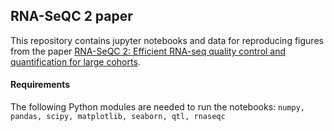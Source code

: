 ## RNA-SeQC 2 paper

This repository contains jupyter notebooks and data for reproducing figures from the paper [RNA-SeQC 2: Efficient RNA-seq quality control and quantification for large cohorts](https://academic.oup.com/bioinformatics/advance-article-abstract/doi/10.1093/bioinformatics/btab135/6156810).

#### Requirements
The following Python modules are needed to run the notebooks:
`numpy, pandas, scipy, matplotlib, seaborn, qtl, rnaseqc`

